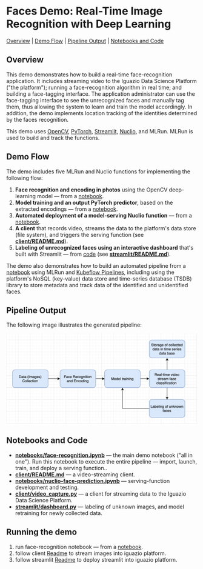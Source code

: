 # Faces Demo: Real-Time Image Recognition with Deep Learning

[Overview](#overview)&nbsp;| [Demo Flow](#demo-flow)&nbsp;| [Pipeline Output](#pipeline-output)&nbsp;| [Notebooks and Code](#notebooks-and-code)

## Overview

This demo demonstrates how to build a real-time face-recognition application.
It includes streaming video to the Iguazio Data Science Platform ("the platform"); running a face-recognition algorithm in real time; and building a face-tagging interface.
The application administrator can use the face-tagging interface to see the unrecognized faces and manually tag them, thus allowing the system to learn and train the model accordingly.
In addition, the demo implements location tracking of the identities determined by the faces recognition.

This demo uses [OpenCV](https://opencv.org/), [PyTorch](https://pytorch.org), [Streamlit](https://www.streamlit.io/), [Nuclio](https://nuclio.io/), and MLRun.
MLRun is used to build and track the functions.

<a id="demo-flow"></a>
## Demo Flow

The demo includes five MLRun and Nuclio functions for implementing the following flow:

1. **Face recognition and encoding in photos** using the OpenCV deep-learning model &mdash; from a [notebook](notebooks/face-recognition.ipynb).
2. **Model training and an output PyTorch predictor**, based on the extracted encodings &mdash; from a [notebook](notebooks/face-recognition.ipynb).
3. **Automated deployment of a model-serving Nuclio function** &mdash; from a [notebook](notebooks/nuclio-face-prediction.ipynb).
4. **A client** that records video, streams the data to the platform's data store (file system), and triggers the serving function (see [**client/README.md**](client/README.md)).
5. **Labeling of unrecognized faces using an interactive dashboard** that's built with Streamlit &mdash; from [code](../../../../realtime-face-recognition/streamlit/dashboard.py) (see [**streamlit/README.md**](../../../../realtime-face-recognition/streamlit/README.md)).

The demo also demonstrates how to build an automated pipeline from a [notebook](notebooks/face-recognition.ipynb) using MLRun and [Kubeflow Pipelines](https://www.kubeflow.org/docs/pipelines/), including using the platform's NoSQL (key-value) data store and time-series database (TSDB) library to store metadata and track data of the identified and unidentified faces.

<a id="pipeline-output"></a>
## Pipeline Output

The following image illustrates the generated pipeline:
 
<p><img src="workflow.png" alt="Pipeline output" width="600"/></p>

<a id="notebooks-and-code"></a>
## Notebooks and Code

- [**notebooks/face-recognition.ipynb**](notebooks/face-recognition.ipynb) &mdash; the main demo notebook ("all in one").
    Run this notebook to execute the entire pipeline &mdash; import, launch, train, and deploy a serving function..
- [**client/README.md**](client/README.md) &mdash; a video-streaming client.
- [**notebooks/nuclio-face-prediction.ipynb**](notebooks/nuclio-face-prediction.ipynb) &mdash; serving-function development and testing.
- [**client/video_capture.py**](client/video_capture.py) &mdash; a client for streaming data to the Iguazio Data Science Platform.
- [**streamlit/dashboard.py**](../../../../realtime-face-recognition/streamlit/dashboard.py) &mdash; labeling of unknown images, and model retraining for newly collected data.

## Running the demo 

1. run face-recognition notebook &mdash; from a [notebook](notebooks/face-recognition.ipynb).
2. follow client [Readme](client/README.md) to stream images into iguazio platform. 
4. follow streamlit [Readme](../../../../realtime-face-recognition/streamlit/README.md) to deploy streamlit into iguazio platform.